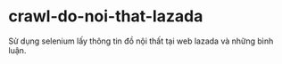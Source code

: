 # crawl-do-noi-that-lazada
Sử dụng selenium lấy thông tin đồ nội thất tại web lazada và những bình luận.

